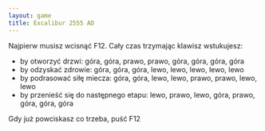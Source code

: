 ```yaml
---
layout: game
title: Excalibur 2555 AD
---
```


Najpierw musisz wcisnąć F12. Cały czas trzymając klawisz 
wstukujesz:

- by otworzyć drzwi: góra, góra, prawo, prawo, góra, góra, góra, góra
- by odzyskać zdrowie: góra, góra, góra, lewo, lewo, lewo, lewo, 
lewo
- by podrasować siłę miecza: góra, góra, lewo, lewo, prawo, prawo, 
lewo, lewo
- by przenieść się do następnego etapu: lewo, prawo, lewo, góra, 
prawo, góra, góra, góra

Gdy już powciskasz co trzeba, puść F12
